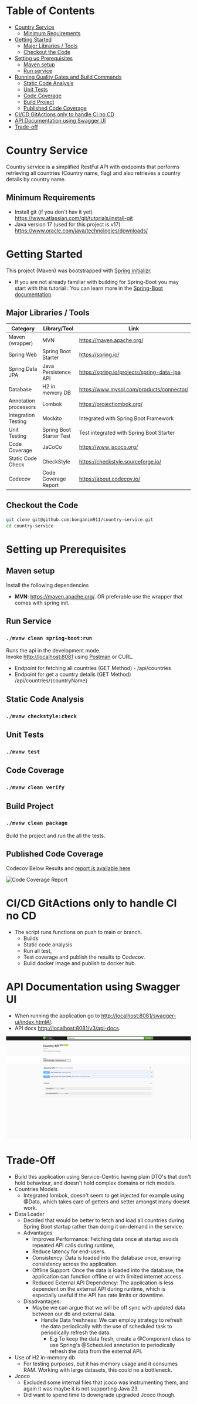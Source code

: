 Table of Contents
=================

* [Country Service](#country-service)
    * [Minimum Requirements](#minimum-requirements)
* [Getting Started](#getting-started)
    * [Major Libraries / Tools](#major-libraries--tools)
    * [Checkout the Code](#checkout-the-code)
* [Setting up Prerequisites](#setting-up-prerequisites)
    * [Maven setup](#maven-setup)
    * [Run service](#run-service)
* [Running Quality Gates and Build Commands](#running-quality-gates-and-build-commands)
    * [Static Code Analysis](#static-code-analysis)
    * [Unit Tests](#unit-tests)
    * [Code Coverage](#code-coverage)
    * [Build Project](#build-project)
    * [Published Code Coverage](#published-code-coverage)
* [CI/CD GitActions only to handle CI no CD](#cicd-gitactions-only-to-handle-ci-no-cd)
* [API Documentation using Swagger UI](#api-documentation-using-swagger-ui)
* [Trade-off](#trade-off)


# Country Service
Country service is a simplified RestFul API with endpoints that performs retrieving all countries (Country name, flag) and also retrieves a country details by country name.

## Minimum Requirements
- Install git (if you don't hav it yet) https://www.atlassian.com/git/tutorials/install-git
- Java version 17 (used for this project is v17) https://www.oracle.com/java/technologies/downloads/

# Getting Started
This project (Maven) was bootstrapped with [Spring initializr](https://start.spring.io/).

- If you are not already familiar with building for Spring-Boot you may start with this tutorial :
  You can learn more in the [Spring-Boot documentation](https://docs.spring.io/spring-boot/docs/current/reference/htmlsingle/).

## Major Libraries / Tools

| Category                    | Library/Tool   	         | Link                                                       	 |
|-----------------------------|--------------------------|--------------------------------------|
| Maven (wrapper)             | MVN                      | https://maven.apache.org/
| Spring Web                  | Spring Boot Starter      | https://spring.io/           	       |
| Spring Data JPA             | Java Persistence API     | https://spring.io/projects/spring-data-jpa |
| Database                    | H2 in memory DB          | https://www.mysql.com/products/connector/ |
| Annotation processors       | Lombok                   | https://projectlombok.org/           	 |
| Integration Testing         | Mockito         	        | Integrated with Spring Boot Framework                                	 |
| Unit Testing              	 | Spring Boot Starter Test | Test integrated with Spring Boot Starter                    	 |
| Code Coverage            	  | JaCoCo                   | https://www.jacoco.org/                    	 |
| Static Code Check           | CheckStyle               | https://checkstyle.sourceforge.io/                    	 |
| Codecov                     | Code Coverage Report     | https://about.codecov.io/                    	             |

## Checkout the Code

```bash
git clone git@github.com:bonganim911/country-service.git
cd country-service
```

# Setting up Prerequisites

## Maven setup

Install the following dependencies

- **MVN**: https://maven.apache.org/. OR preferable use the wrapper that comes with spring init.

## Run Service
### `./mvnw clean spring-boot:run`

Runs the api in the development mode.<br />
Invoke [http://localhost:8081](http://localhost:8081) using [Postman](https://www.postman.com/downloads/) or CURL.
- Endpoint for fetching all countries (GET Method) - /api/countries 
- Endpoint for get a country details (GET Method)  /api/countries/{countryName}

## Static Code Analysis
### `./mvnw checkstyle:check`

## Unit Tests
### `./mvnw test`

## Code Coverage
### `./mvnw clean verify`

## Build Project
### `./mvnw clean package`
Build the project and run the all the tests.

## Published Code Coverage
Codecov Below Results and [report is available here](https://app.codecov.io/github/bonganim911/country-service)

![Code Coverage Report](https://github.com/bonganim911/contries-service/blob/main/codecov-image.png)


# CI/CD GitActions only to handle CI no CD
- The script runs functions on push to main or branch.
    - Builds
    - Static code analysis
    - Run all test,
    - Test coverage and publish the results tp Codecov.
    - Build docker image and publish to docker hub.

# API Documentation using Swagger UI
- When running the application go to [http://localhost:8081/swagger-ui/index.html#/](http://localhost:8081/swagger-ui/index.html#/).
- API docs [http://localhost:8081/v3/api-docs](http://localhost:8081/v3/api-docs).

![Swagger-UI](https://github.com/bonganim911/country-service/blob/main/Swagger-UI.png)

# Trade-Off
- Build this application using Service-Centric having plain DTO's that don't hold behaviour, and doesn't hold complex domains or rich models.
- Countries Models
    - Integrated lombok, doesn't seem to get injected for example using @Data, which takes care of getters and setter amongst many doesnt work.
- Data Loader
    - Decided that would be better to fetch and load all countries during Spring Boot startup rather than doing it on-demand in the service.
    - Advantages 
      - Improves Performance: Fetching data once at startup avoids repeated API calls during runtime,
      - Reduce latency for end-users.
      - Consistency: Data is loaded into the database once, ensuring consistency across the application.
      - Offline Support: Once the data is loaded into the database, the application can function offline or with limited internet access.
      - Reduced External API Dependency: The application is less dependent on the external API during runtime, which is especially useful if the API has rate limits or downtime.
    - Disadvantages:
      - Maybe we can argue that we will be off sync with updated data between our db and external data.
        - Handle Data freshness: We can employ strategy to refresh the data periodically with the use of scheduled task to periodically refresh the data.
          - E.g To keep the data fresh, create a @Component class to use Spring's @Scheduled annotation to periodically refresh the data from the external API. 
- Use of H2 in-memory db
    - For testing purposes, but it has memory usage and it consumes RAM. Working with large datasets, this could ne a bottleneck.
- Jcoco
  - Excluded some internal files that jcoco was instrumenting them, and again it was maybe it is not supporting Java 23. 
  - Did want to spend time to downgrade upgraded Jcoco though.



